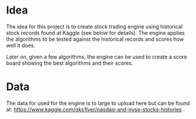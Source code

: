 Idea
===
The idea for this project is to create stock trading engine using historical stock records found at Kaggle (see below for details). The engine applies
the algorithms to be tested against the historical records and scores how well it does.

Later on, given a few algorithms, the engine can be used to create a score board showing the best algorithms and their scores.

Data
===
The data for used for the engine is to large to upload here but can be found at:
https://www.kaggle.com/qks1lver/nasdaq-and-nyse-stocks-histories .
